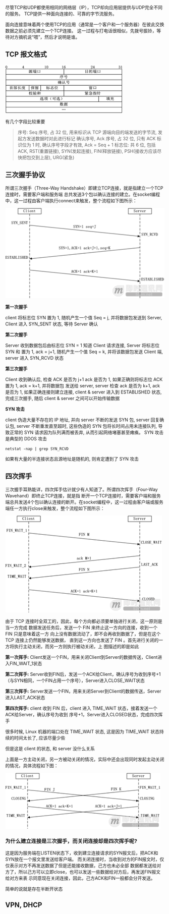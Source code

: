 尽管TCP和UDP都使用相同的网络层（IP），TCP却向应用层提供与UDP完全不同的服务。
TCP提供一种面向连接的、可靠的字节流服务。

面向连接意味着两个使用TCP的应用（通常是一个客户和一个服务器）在彼此交换数据之前必须先建立一个TCP连接。
这一过程与打电话很相似，先拨号振铃，等待对方摘机说“喂”，然后才说明是谁。


## TCP 报文格式

![](/images/posts/network/tcp-package.png)

有几个字段比较重要

>  序号: Seq 序号, 占 32 位, 用来标识从 TCP 源端向目的端发送的字节流, 发起方发送数据时对此进行标记
>  确认序号, Ack 序号, 占 32 位, 只有 ACK 标识位为 1 时, 确认序号字段才有效, Ack = Seq + 1
>  标志位: 共 6 位, 包括 ACK, RST(重置链接), SYN(发起连接), FIN(释放链接), PSH(接收方应该尽快把包交到上层), URG(紧急)

## 三次握手协议
所谓三次握手（Three-Way Handshake）即建立TCP连接，就是指建立一个TCP连接时，需要客户端和服务端
总共发送3个包以确认连接的建立。在socket编程中，这一过程由客户端执行connect来触发，整个流程如下图所示：

![](/images/posts/network/handshake.png)

**第一次握手**

client 将标志位 SYN 置为 1, 随机产生一个值 Seq = j, 并将数据包发送到 Server, 
Client 进入 SYN_SENT 状态, 等待 Server 确认

**第二次握手**

Server 收到数据包后由标志位 SYN = 1 知道 Client 请求连接, Server 将标志位 SYN 和
置为 1, ack = j+1, 随机产生一个值 Seq = k, 并将该数据包发送 Client 端, server 进入
SYN_RCVD 状态

**第三次握手**

Client 收到确认后, 检查 ACK 是否为 j+1 ack 是否为 1, 如果正确则将标志位 ACK 置为 1, ack = k+1, 并将数据包
发送给 server, server 检查 ack 是否为 k+1, ack 是否为 1, 如果正确连接则建立连接, client & server 进入到
ESTABLISHED 状态, 完成三次握手, 随后 client & server 之间可以开始传输数据

**SYN 攻击** 

client 伪造大量不存在的 IP 地址, 并向 server 不断的发送 SYN 包, server 回复确认包, server 不断重发直至超时,
这些伪造的 SYN 包将长时间占用未连接队列, 导致正常的 SYN 请求因为队列满而被丢弃, 从而引起网络堵塞甚至瘫痪。 SYN
攻击是典型的 DDOS 攻击

```
netstat -nap | grep SYN_RCVD
```

如果有大量的半连接状态且源地址是随机的, 则肯定遭到了 SYN 攻击

## 四次挥手

三次握手耳熟能详，四次挥手估计就少有人知道了。所谓四次挥手（Four-Way Wavehand）即终止TCP连接，就是指
断开一个TCP连接时，需要客户端和服务端总共发送4个包以确认连接的断开。在socket编程中，这一过程由客户端或服务
端任一方执行close来触发，整个流程如下图所示：

![](/images/posts/network/wavehand.png)

由于 TCP 连接时全双工的，因此，每个方向都必须要单独进行关闭，这一原则是当一方完成
数据发送任务后，发送一个 FIN 来终止这一方向的连接，收到一个 FIN 只是意味着这一方
向上没有数据流动了，即不会再收到数据了，但是在这个 TCP 连接上仍然能够发送数据，
直到这一方向也发送了 FIN 。首先进行关闭的一方将执行主动关闭，而另一方则执行被动关闭，上
图描述的即是如此

**第一次挥手:**
Client发送一个FIN，用来关闭Client到Server的数据传送，Client进入FIN_WAIT_1状态

**第二次挥手:**
Server收到FIN后，发送一个ACK给Client，确认序号为收到序号+1（与SYN相同，一个FIN占用一个序号），Server进入CLOSE_WAIT状态

**第三次挥手:**
Server发送一个FIN，用来关闭Server到Client的数据传送，Server进入LAST_ACK状态

**第四次挥手:**
client 收到 FIN 后，client 进入 TIME_WAIT 状态，接着发送一个ACK给Server，确认序号为收到
序号+1，Server进入CLOSED状态，完成四次挥手

很多时候, Linux 机器的端口处在 TIME_WAIT 状态, 这是因为 TIME_WAIT 状态持续的时间太长了, 应该尽量少些

但是这是 client 的状态, 和 server 没什么关系

上面是一方主动关闭，另一方被动关闭的情况，实际中还会出现同时发起主动关闭的情况，具体流程如下图：

![](/images/posts/network/wavehandtogether.png)

### 为什么建立连接是三次握手，而关闭连接却是四次挥手呢?

这是因为服务端在LISTEN状态下，收到建立连接请求的SYN报文后，把ACK和SYN放在一个报文里发送给客户端。
而关闭连接时，当收到对方的FIN报文时，仅仅表示对方不再发送数据了但是还能接收数据，己方也未必全部
数据都发送给对方了，所以己方可以立即close，也可以发送一些数据给对方后，再发送FIN报文给对方来表
示同意现在关闭连接，因此，己方ACK和FIN一般都会分开发送。

简单的说就是存在半断开状态

## VPN, DHCP
